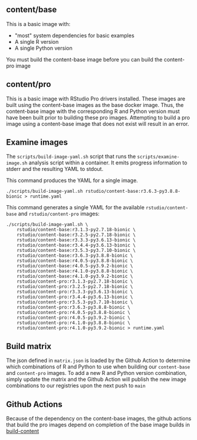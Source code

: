 ## content/base

This is a basic image with:

- "most" system dependencies for basic examples
- A single R version
- A single Python version

You must build the content-base image before you can build the content-pro image


## content/pro

This is a basic image with RStudio Pro drivers installed.  These images are built
using the content-base images as the base docker image. Thus, the content-base image
with the corresponding R and Python version must have been built prior to building
these pro images. Attempting to build a pro image using a content-base image that
does not exist will result in an error.


## Examine images

The `scripts/build-image-yaml.sh` script that runs the
`scripts/examine-image.sh` analysis script within a container. It emits
progress information to stderr and the resulting YAML to stdout.

This command produces the YAML for a single image.

```console
./scripts/build-image-yaml.sh rstudio/content-base:r3.6.3-py3.8.8-bionic > runtime.yaml
```

This command generates a single YAML for the available `rstudio/content-base`
and `rstudio/content-pro` images:

```console
./scripts/build-image-yaml.sh \
    rstudio/content-base:r3.1.3-py2.7.18-bionic \
    rstudio/content-base:r3.2.5-py2.7.18-bionic \
    rstudio/content-base:r3.3.3-py3.6.13-bionic \
    rstudio/content-base:r3.4.4-py3.6.13-bionic \
    rstudio/content-base:r3.5.3-py3.7.10-bionic \
    rstudio/content-base:r3.6.3-py3.8.8-bionic \
    rstudio/content-base:r4.0.5-py3.8.8-bionic \
    rstudio/content-base:r4.0.5-py3.9.2-bionic \
    rstudio/content-base:r4.1.0-py3.8.8-bionic \
    rstudio/content-base:r4.1.0-py3.9.2-bionic \
    rstudio/content-pro:r3.1.3-py2.7.18-bionic \
    rstudio/content-pro:r3.2.5-py2.7.18-bionic \
    rstudio/content-pro:r3.3.3-py3.6.13-bionic \
    rstudio/content-pro:r3.4.4-py3.6.13-bionic \
    rstudio/content-pro:r3.5.3-py3.7.10-bionic \
    rstudio/content-pro:r3.6.3-py3.8.8-bionic \
    rstudio/content-pro:r4.0.5-py3.8.8-bionic \
    rstudio/content-pro:r4.0.5-py3.9.2-bionic \
    rstudio/content-pro:r4.1.0-py3.8.8-bionic \
    rstudio/content-pro:r4.1.0-py3.9.2-bionic > runtime.yaml
```

## Build matrix

The json defined in `matrix.json` is loaded by the Github Action to
determine which combinations of R and Python to use when building
our `content-base` and `content-pro` images. To add a new R and Python
version combination, simply update the matrix and the Github Action will publish
the new image combinations to our registries upon the next push to `main`


## Github Actions

Because of the dependency on the content-base images, the github actions that build the pro images
depend on completion of the base image builds in [build-content](../.github/workflows/build-content.yaml)
